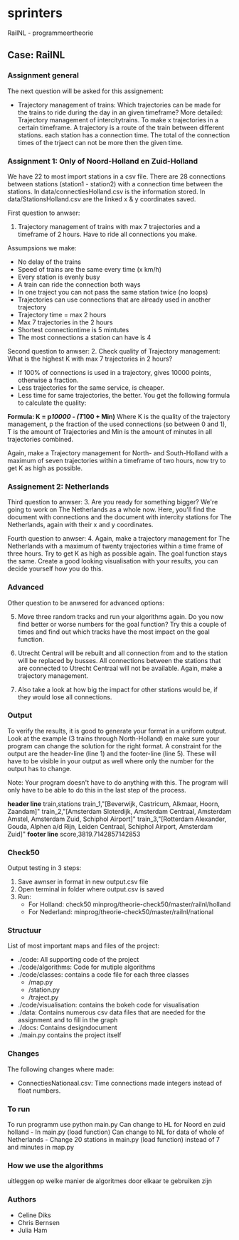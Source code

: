 # sprinters
RailNL - programmeertheorie

## Case: RailNL

### Assignment general
The next question will be asked for this assignement: 
- Trajectory management of trains: Which trajectories can be made for the trains to ride during the day in an given timeframe? 
More detailed: Trajectory management of intercitytrains. To make x trajectories in a certain timeframe. A trajectory is a route of the train between different stations. each station has a connection time. The total of the connection times of the trjaect can not be more then the given time.

### Assignment 1: Only of Noord-Holland en Zuid-Holland
We have 22 to most import stations in a csv file. There are 28 connections between stations (station1 - station2) with a connection time between the stations. In data/connectiesHolland.csv is the information stored. In data/StationsHolland.csv are the linked x & y coordinates saved. 

First question to anwser:
1. Trajectory management of trains with max 7 trajectories and a timeframe of 2 hours. Have to ride all connections you make. 

Assumpsions we make: 
- No delay of the trains
- Speed of trains are the same every time (x km/h)
- Every station is evenly busy
- A train can ride the connection both ways
- In one traject you can not pass the same station twice (no loops)
- Trajectories can use connections that are already used in another trajectory
- Trajectory time = max 2 hours
- Max 7 trajectories in the 2 hours
- Shortest connectiontime is 5 mintutes
- The most connections a station can have is 4

Second question to anwser:
2. Check quality of Trajectory management: What is the highest K with max 7 trajectories in 2 hours? 
- If 100% of connections is used in a trajectory, gives 10000 points, otherwise a fraction. 
- Less trajectories for the same service, is cheaper. 
- Less time for same trajectories, the better. 
You get the following formula to calculate the quality:

**Formula: K = p*10000 - (T*100 + Min)**
Where K is the quality of the trajectory management, p the fraction of the used connections (so between 0 and 1), T is the amount of Trajectories and Min is the amount of minutes in all trajectories combined.

Again, make a Trajectory management for North- and South-Holland with a maximum of seven trajectories within a timeframe of two hours, now try to get K as high as possible.

### Assignement 2: Netherlands

Third question to anwser:
3. Are you ready for something bigger? We're going to work on The Netherlands as a whole now. Here, you'll find the document with connections and the document with intercity stations for The Netherlands, again with their x and y coordinates. 

Fourth question to anwser: 
4. Again, make a trajectory management for The Netherlands with a maximum of twenty trajectories within a time frame of three hours. Try to get K as high as possible again. The goal function stays the same. Create a good looking visualisation with your results, you can decide yourself how you do this.

### Advanced
Other question to be anwsered for advanced options: 

5. Move three random tracks and run your algorithms again. Do you now find better or worse numbers for the goal function? Try this a couple of times and find out which tracks have the most impact on the goal function.

6. Utrecht Central will be rebuilt and all connection from and to the station will be replaced by busses. All connections between the stations that are connected to Utrecht Centraal will not be available. Again, make a trajectory management. 

7. Also take a look at how big the impact for other stations would be, if they would lose all connections.

### Output
To verify the results, it is good to generate your format in a uniform output. Look at the example (3 trains through North-Holland) en make sure your program can change the solution for the right format. A constraint for the output are the header-line (line 1) and the footer-line (line 5). These will have to be visible in your output as well where only the number for the output has to change.

Note: Your program doesn't have to do anything with this. The program will only have to be able to do this in the last step of the process.

**header line** train,stations
                train_1,"[Beverwijk, Castricum, Alkmaar, Hoorn, Zaandam]"
                train_2,"[Amsterdam Sloterdijk, Amsterdam Centraal, Amsterdam Amstel, Amsterdam Zuid, Schiphol Airport]"
                train_3,"[Rotterdam Alexander, Gouda, Alphen a/d Rijn, Leiden Centraal, Schiphol Airport, Amsterdam Zuid]"
**footer line** score,3819.7142857142853

### Check50
Output testing in 3 steps:
1. Save awnser in format in new output.csv file
2. Open terminal in folder where output.csv is saved
3. Run: 
    - For Holland: check50 minprog/theorie-check50/master/railnl/holland
    - For Nederland:  minprog/theorie-check50/master/railnl/national

### Structuur
List of most important maps and files of the project: 

- ./code: All supporting code of the project
- ./code/algorithms: Code for mutiple algorithms
- ./code/classes: contains a code file for each three classes
    - /map.py
    - /station.py
    - /traject.py
- ./code/visualisation: contains the bokeh code for visualisation
- ./data: Contains numerous csv data files that are needed for the assignment and to fill in the graph
- ./docs: Contains designdocument
- ./main.py contains the project itself

### Changes
The following changes where made: 
- ConnectiesNationaal.csv: Time connections made integers instead of float numbers. 

### To run 
To run programm use python main.py
Can change to HL for Noord en zuid holland
    - In main.py (load function)
Can change to NL for data of whole of Netherlands 
    - Change 20 stations in main.py (load function) instead of 7 and minutes in map.py

### How we use the algorithms
uitleggen op welke manier de algoritmes door elkaar te gebruiken zijn
### Authors
- Celine Diks
- Chris Bernsen
- Julia Ham
